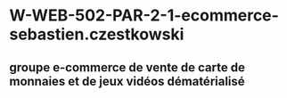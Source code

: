 # W-WEB-502-PAR-2-1-ecommerce-sebastien.czestkowski
## groupe e-commerce de vente de carte de monnaies et de jeux vidéos dématérialisé
